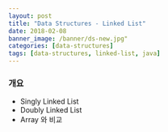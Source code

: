 ```yaml
---
layout: post
title: "Data Structures - Linked List"
date: 2018-02-08
banner_image: /banner/ds-new.jpg"
categories: [data-structures]
tags: [data-structures, linked-list, java]
---
```


### 개요
* Singly Linked List
* Doubly Linked List
* Array 와 비교

<!--more-->

